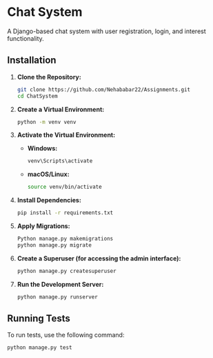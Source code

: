# Chat System

A Django-based chat system with user registration, login, and interest functionality.

## Installation

1. **Clone the Repository:**

    ```bash
    git clone https://github.com/Nehababar22/Assignments.git
    cd ChatSystem
    ```

2. **Create a Virtual Environment:**

    ```bash
    python -m venv venv
    ```

3. **Activate the Virtual Environment:**

    - **Windows:**

        ```bash
        venv\Scripts\activate
        ```

    - **macOS/Linux:**

        ```bash
        source venv/bin/activate
        ```

4. **Install Dependencies:**

    ```bash
    pip install -r requirements.txt
    ```

5. **Apply Migrations:**

    ```bash
    Python manage.py makemigrations
    python manage.py migrate
    ```

6. **Create a Superuser (for accessing the admin interface):**

    ```bash
    python manage.py createsuperuser
    ```

7. **Run the Development Server:**

    ```bash
    python manage.py runserver
    ```

## Running Tests

To run tests, use the following command:

```bash
python manage.py test

